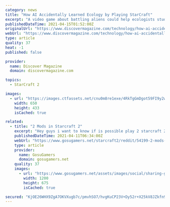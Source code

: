 ```yaml
---
category: news
title: "How AI Accidentally Learned Ecology by Playing StarCraft"
excerpt: "A video game about battling aliens could help ecologists study life on Earth."
publishedDateTime: 2021-04-15T01:52:00Z
originalUrl: "https://www.discovermagazine.com/technology/how-ai-accidentally-learned-ecology-by-playing-starcraft"
webUrl: "https://www.discovermagazine.com/technology/how-ai-accidentally-learned-ecology-by-playing-starcraft"
type: article
quality: 37
heat: -1
published: false

provider:
  name: Discover Magazine
  domain: discovermagazine.com

topics:
  - StarCraft 2

images:
  - url: "https://images.ctfassets.net/cnu0m8re1exe/4RkTgGmDgot59FI9y2wlk5/73ae102e4b65b6b0d3ac8e4bd5046870/technotemay2.jpg?w=650&h=433&fit=fill"
    width: 650
    height: 433
    isCached: true

related:
  - title: "2 Mods in Starcraft 2"
    excerpt: "Hey guys i want to know if is possible play 2 starcraft 2 mods in one match, i wanted play zombiefest and campaign units with some friends but i dont know how to do someone can help me?"
    publishedDateTime: 2021-04-11T06:34:00Z
    webUrl: "https://www.gosugamers.net/starcraft2/reddit/54199-2-mods-in-starcraft-2"
    type: article
    provider:
      name: GosuGamers
      domain: gosugamers.net
    quality: 37
    images:
      - url: "https://www.gosugamers.net/assets/images/social/sharing-generic-253163b9.jpg"
        width: 1200
        height: 675
        isCached: true

secured: "KjOE26WHX9ZgA7OKVXugb7c/pmvhSO7/hvgKuCP23V+Dy52r+X25kV8JZkfn9tNO9v/RrGeKnm+w0MUpdS1k6wEFKSf2Gb5Vm9aD3EaW7VkStSpk6LBfo0eLmsIjlgoMNlX8ska2gIiqmB7EiM86apD5ld9GzO4nTlaByDrou43wNiXv6uw6DYhTZlvtszy2YsJIr3tX0/ZMWd+UxnuuPwwihjbPwoDkldbIR31IqqCCqHpZTzNCp3YsKdUlCxQ2kuPYPmxGSPV5TKRVVvVgkPNRwLjXc3hn5nuBiIACP9SHImZPkZrW7QsHnwM3uz21C2Gj99usqxGR/PKmjlJ4ru0kipIKilIZ5sOs1A20/5E=;Gf2B8LF1kPCaN/q77BTjtA=="
---
```


